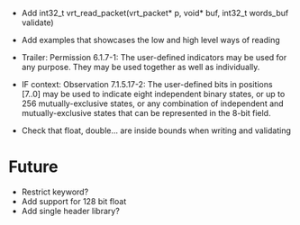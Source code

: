 * Add int32_t vrt_read_packet(vrt_packet* p, void* buf, int32_t words_buf validate)
* Add examples that showcases the low and high level ways of reading

* Trailer: Permission 6.1.7-1: The user-defined indicators may be used for any purpose. They may be used together as well
as individually.
* IF context: Observation 7.1.5.17-2: The user-defined bits in positions [7..0] may be used to indicate eight independent binary
states, or up to 256 mutually-exclusive states, or any combination of independent and mutually-exclusive states that
can be represented in the 8-bit field.

* Check that float, double... are inside bounds when writing and validating

# Future
* Restrict keyword?
* Add support for 128 bit float
* Add single header library?
